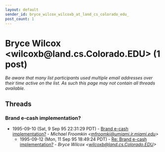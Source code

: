 ```yaml
---
layout: default
sender_id: bryce_wilcox_wilcoxb_at_land_cs_colorado_edu_
post_count: 1
---
```


# Bryce Wilcox <wilcoxb<span>@</span>land.cs.Colorado.EDU> (1 post)

_Be aware that many list participants used multiple email addresses over their time active on the list. As such this page may not contain all threads available._

## Threads

### Brand e-cash implementation?
+ 1995-09-10 (Sat, 9 Sep 95 22:31:29 PDT) - [Brand e-cash implementation?](/archive/1995/09/b78042d25e608a0d1f36fd189669aee56ffc5c4265a6c80f3c5f1a036f631505) - _Michael Froomkin \<mfroomki@umiami.ir.miami.edu\>_
  + 1995-09-12 (Mon, 11 Sep 95 18:49:24 PDT) - [Re: Brand e-cash implementation?](/archive/1995/09/945a9714e71fb2bee4e384e74e518011d127f8cea4880d5207cee0d7be88f789) - _Bryce Wilcox \<wilcoxb@land.cs.Colorado.EDU\>_

